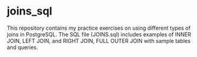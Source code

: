 # joins_sql
This repository contains my practice exercises on using different types of joins in PostgreSQL. The SQL file (JOINS.sql) includes examples of INNER JOIN, LEFT JOIN, and RIGHT JOIN, FULL OUTER JOIN with sample tables and queries.
